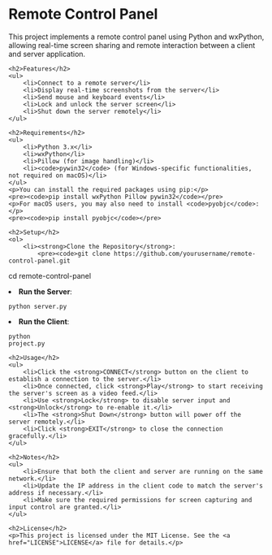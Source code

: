 <!DOCTYPE html>
<html lang="en">
<head>
    <meta charset="UTF-8">
    <meta name="viewport" content="width=device-width, initial-scale=1.0">
    <title>Remote Control Panel</title>
</head>
<body>
    <h1>Remote Control Panel</h1>
    <p>This project implements a remote control panel using Python and wxPython, allowing real-time screen sharing and remote interaction between a client and server application.</p>

    <h2>Features</h2>
    <ul>
        <li>Connect to a remote server</li>
        <li>Display real-time screenshots from the server</li>
        <li>Send mouse and keyboard events</li>
        <li>Lock and unlock the server screen</li>
        <li>Shut down the server remotely</li>
    </ul>

    <h2>Requirements</h2>
    <ul>
        <li>Python 3.x</li>
        <li>wxPython</li>
        <li>Pillow (for image handling)</li>
        <li><code>pywin32</code> (for Windows-specific functionalities, not required on macOS)</li>
    </ul>
    <p>You can install the required packages using pip:</p>
    <pre><code>pip install wxPython Pillow pywin32</code></pre>
    <p>For macOS users, you may also need to install <code>pyobjc</code>:</p>
    <pre><code>pip install pyobjc</code></pre>

    <h2>Setup</h2>
    <ol>
        <li><strong>Clone the Repository</strong>:
            <pre><code>git clone https://github.com/yourusername/remote-control-panel.git
cd remote-control-panel</code></pre>
        </li>
        <li><strong>Run the Server</strong>:
            <pre><code>python server.py</code></pre>
        </li>
        <li><strong>Run the Client</strong>:
            <pre><code>python project.py</code></pre>
        </li>
    </ol>

    <h2>Usage</h2>
    <ul>
        <li>Click the <strong>CONNECT</strong> button on the client to establish a connection to the server.</li>
        <li>Once connected, click <strong>Play</strong> to start receiving the server's screen as a video feed.</li>
        <li>Use <strong>Lock</strong> to disable server input and <strong>Unlock</strong> to re-enable it.</li>
        <li>The <strong>Shut Down</strong> button will power off the server remotely.</li>
        <li>Click <strong>EXIT</strong> to close the connection gracefully.</li>
    </ul>

    <h2>Notes</h2>
    <ul>
        <li>Ensure that both the client and server are running on the same network.</li>
        <li>Update the IP address in the client code to match the server's address if necessary.</li>
        <li>Make sure the required permissions for screen capturing and input control are granted.</li>
    </ul>

    <h2>License</h2>
    <p>This project is licensed under the MIT License. See the <a href="LICENSE">LICENSE</a> file for details.</p>
</body>
</html>
